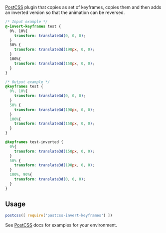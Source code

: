 [PostCSS] plugin that copies as set of keyframes, copies them and then adds an inverted version so that the animation can be reversed.

[PostCSS]: https://github.com/postcss/postcss

```css
/* Input example */
@-invert-keyframes test {
  0%, 10%{
    transform: translate3d(0, 0, 0);
  }
  50% {
    transform: translate3d(190px, 0, 0);
  }
  100%{
    transform: translate3d(150px, 0, 0);
  }
}
```

```css
/* Output example */
@keyframes test {
  0%, 10%{
    transform: translate3d(0, 0, 0);
  }
  50% {
    transform: translate3d(190px, 0, 0);
  }
  100%{
    transform: translate3d(150px, 0, 0);
  }
}

@keyframes test-inverted {
  0%{
    transform: translate3d(150px, 0, 0);
  }
  50% {
    transform: translate3d(190px, 0, 0);
  }
  100%, 90%{
    transform: translate3d(0, 0, 0);
  }
}
```

## Usage

```js
postcss([ require('postcss-invert-keyframes') ])
```

See [PostCSS] docs for examples for your environment.
